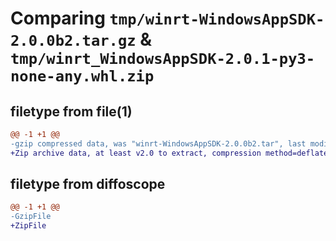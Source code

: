 # Comparing `tmp/winrt-WindowsAppSDK-2.0.0b2.tar.gz` & `tmp/winrt_WindowsAppSDK-2.0.1-py3-none-any.whl.zip`

## filetype from file(1)

```diff
@@ -1 +1 @@
-gzip compressed data, was "winrt-WindowsAppSDK-2.0.0b2.tar", last modified: Sat Dec  2 18:28:08 2023, max compression
+Zip archive data, at least v2.0 to extract, compression method=deflate
```

## filetype from diffoscope

```diff
@@ -1 +1 @@
-GzipFile
+ZipFile
```

